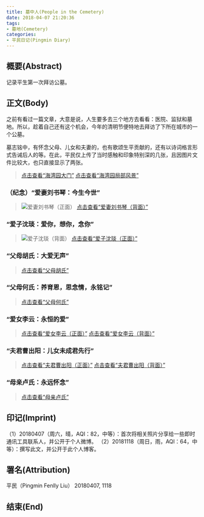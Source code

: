 ```yaml
---
title: 墓中人(People in the Cemetery)
date: 2018-04-07 21:20:36
tags:
- 墓地(Cemetery)
categories:
- 平民日记(Pingmin Diary)
---
```


## 概要(Abstract)

记录平生第一次拜访公墓。

## 正文(Body)

之前有看过一篇文章，大意是说，人生要多去三个地方去看看：医院、监狱和墓地。所以，趁着自己还有这个机会，今年的清明节便特地去拜访了下所在城市的一个公墓。

墓志铭中，有怀念父母、儿女和夫妻的，也有歌颂生平贡献的，还有以诗词格言形式告诫后人的等。在此，平民仅上传了当时感触和印象特别深的几张，且因图片文件比较大，也只直接显示了两张。

> [点击查看“海湾园大门”](https://media.githubusercontent.com/media/Pingmin/img/gh-pages/cemetery-haiwanyuan/20180407-cemetery-haiwanyuan-gate.jpg)
> [点击查看“海湾园局部风景”](https://media.githubusercontent.com/media/Pingmin/img/gh-pages/cemetery-haiwanyuan/20180407-cemetery-haiwanyuan-part-scenery.jpg)

### （纪念）“爱妻刘书琴：今生今世”

> ![爱妻刘书琴（正面）](https://media.githubusercontent.com/media/Pingmin/img/gh-pages/cemetery-haiwanyuan/20180407-cemetery-wife-liu-front.jpg)
> [点击查看“爱妻刘书琴（背面）”](https://media.githubusercontent.com/media/Pingmin/img/gh-pages/cemetery-haiwanyuan/20180407-cemetery-wife-liu-back.jpg)

### “爱子沈琰：爱你，想你，念你”

> ![爱子沈琰（背面）](https://media.githubusercontent.com/media/Pingmin/img/gh-pages/cemetery-haiwanyuan/20180407-cemetery-son-shen-back.jpg)
> [点击查看“爱子沈琰（正面）”](https://media.githubusercontent.com/media/Pingmin/img/gh-pages/cemetery-haiwanyuan/20180407-cemetery-son-shen-front.jpg)

### “父母胡氏：大爱无声”

> [点击查看“父母胡氏”](https://media.githubusercontent.com/media/Pingmin/img/gh-pages/cemetery-haiwanyuan/20180407-cemetery-parents-hu.jpg)

### “父母何氏：养育恩，思念情，永铭记”

> [点击查看“父母何氏”](https://media.githubusercontent.com/media/Pingmin/img/gh-pages/cemetery-haiwanyuan/20180407-cemetery-parents-he.jpg)

### “爱女李云：永恒的爱”

> [点击查看“爱女李云（正面）”](https://media.githubusercontent.com/media/Pingmin/img/gh-pages/cemetery-haiwanyuan/20180407-cemetery-daughter-lee-front.jpg)
> [点击查看“爱女李云（背面）”](https://media.githubusercontent.com/media/Pingmin/img/gh-pages/cemetery-haiwanyuan/20180407-cemetery-daughter-lee-back.jpg)


### “夫君曹出阳：儿女未成君先行”

> [点击查看“夫君曹出阳（正面）”](https://media.githubusercontent.com/media/Pingmin/img/gh-pages/cemetery-haiwanyuan/20180407-cemetery-husband-cao-front.jpg)
> [点击查看“夫君曹出阳（背面）”](https://media.githubusercontent.com/media/Pingmin/img/gh-pages/cemetery-haiwanyuan/20180407-cemetery-husband-cao-back.jpg)

### “母亲卢氏：永远怀念”

> [点击查看“母亲卢氏”](https://media.githubusercontent.com/media/Pingmin/img/gh-pages/cemetery-haiwanyuan/20180407-cemetery-mother-lu.jpg)

## 印记(Imprint)

（1）20180407（周六，晴，AQI：82，中等）：首次将相关照片分享给一些即时通讯工具联系人，并公开于个人微博。
（2）20181118（周日，雨，AQI：64，中等）：撰写此文，并公开于此个人博客。

## 署名(Attribution)

平民（Pingmin Fenlly Liu）
20180407, 1118

## 结束(End)

